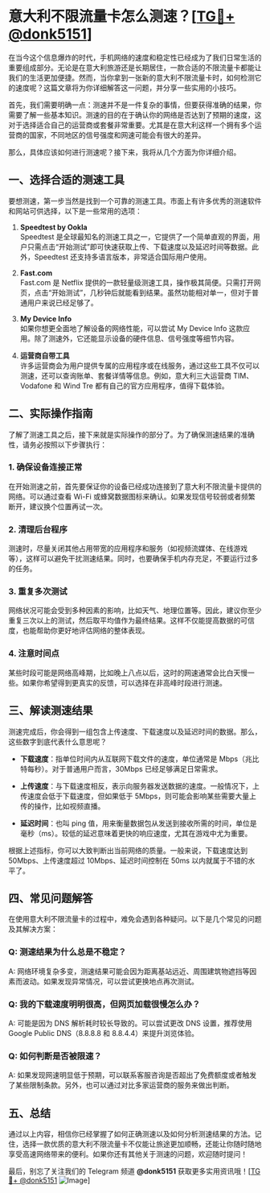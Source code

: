 # 意大利不限流量卡怎么测速？[[TG💪+ @donk5151](https://t.me/s/donk5151)]

在当今这个信息爆炸的时代，手机网络的速度和稳定性已经成为了我们日常生活的重要组成部分。无论是在意大利旅游还是长期居住，一款合适的不限流量卡都能让我们的生活更加便捷。然而，当你拿到一张新的意大利不限流量卡时，如何检测它的速度呢？这篇文章将为你详细解答这一问题，并分享一些实用的小技巧。

首先，我们需要明确一点：测速并不是一件复杂的事情，但要获得准确的结果，你需要了解一些基本知识。测速的目的在于确认你的网络是否达到了预期的速度，这对于选择适合自己的运营商或套餐非常重要。尤其是在意大利这样一个拥有多个运营商的国家，不同地区的信号强度和网速可能会有很大的差异。

那么，具体应该如何进行测速呢？接下来，我将从几个方面为你详细介绍。

## 一、选择合适的测速工具

要想测速，第一步当然是找到一个可靠的测速工具。市面上有许多优秀的测速软件和网站可供选择，以下是一些常用的选项：

1. **Speedtest by Ookla**  
   Speedtest 是全球最知名的测速工具之一，它提供了一个简单直观的界面，用户只需点击“开始测试”即可快速获取上传、下载速度以及延迟时间等数据。此外，Speedtest 还支持多语言版本，非常适合国际用户使用。

2. **Fast.com**  
   Fast.com 是 Netflix 提供的一款轻量级测速工具，操作极其简便。只需打开网页，点击“开始测试”，几秒钟后就能看到结果。虽然功能相对单一，但对于普通用户来说已经足够了。

3. **My Device Info**  
   如果你想更全面地了解设备的网络性能，可以尝试 My Device Info 这款应用。除了测速外，它还能显示设备的硬件信息、信号强度等细节内容。

4. **运营商自带工具**  
   许多运营商会为用户提供专属的应用程序或在线服务，通过这些工具不仅可以测速，还可以查询账单、套餐详情等信息。例如，意大利三大运营商 TIM、Vodafone 和 Wind Tre 都有自己的官方应用程序，值得下载体验。

## 二、实际操作指南

了解了测速工具之后，接下来就是实际操作的部分了。为了确保测速结果的准确性，请务必按照以下步骤执行：

### 1. 确保设备连接正常
在开始测速之前，首先要保证你的设备已经成功连接到了意大利不限流量卡提供的网络。可以通过查看 Wi-Fi 或蜂窝数据图标来确认。如果发现信号较弱或者频繁断开，建议换个位置再试一次。

### 2. 清理后台程序
测速时，尽量关闭其他占用带宽的应用程序和服务（如视频流媒体、在线游戏等），这样可以避免干扰测速结果。同时，也要确保手机内存充足，不要运行过多的任务。

### 3. 重复多次测试
网络状况可能会受到多种因素的影响，比如天气、地理位置等。因此，建议你至少重复三次以上的测试，然后取平均值作为最终结果。这样不仅能提高数据的可信度，也能帮助你更好地评估网络的整体表现。

### 4. 注意时间点
某些时段可能是网络高峰期，比如晚上八点以后，这时的网速通常会比白天慢一些。如果你希望得到更真实的反馈，可以选择在非高峰时段进行测速。

## 三、解读测速结果

测速完成后，你会得到一组包含上传速度、下载速度以及延迟时间的数据。那么，这些数字到底代表什么意思呢？

- **下载速度**：指单位时间内从互联网下载文件的速度，单位通常是 Mbps（兆比特每秒）。对于普通用户而言，30Mbps 已经足够满足日常需求。
  
- **上传速度**：与下载速度相反，表示向服务器发送数据的速度。一般情况下，上传速度会低于下载速度，但如果低于 5Mbps，则可能会影响某些需要大量上传的操作，比如视频直播。

- **延迟时间**：也叫 ping 值，用来衡量数据包从发送到接收所需的时间，单位是毫秒（ms）。较低的延迟意味着更快的响应速度，尤其在游戏中尤为重要。

根据上述指标，你可以大致判断出当前网络的质量。一般来说，下载速度达到 50Mbps、上传速度超过 10Mbps、延迟时间控制在 50ms 以内就属于不错的水平了。

## 四、常见问题解答

在使用意大利不限流量卡的过程中，难免会遇到各种疑问。以下是几个常见的问题及其解决方案：

### Q: 测速结果为什么总是不稳定？
A: 网络环境复杂多变，测速结果可能会因为距离基站远近、周围建筑物遮挡等因素而波动。如果发现异常情况，可以尝试更换地点再次测试。

### Q: 我的下载速度明明很高，但网页加载很慢怎么办？
A: 可能是因为 DNS 解析耗时较长导致的。可以尝试更改 DNS 设置，推荐使用 Google Public DNS（8.8.8.8 和 8.8.4.4）来提升浏览体验。

### Q: 如何判断是否被限速？
A: 如果发现网速明显低于预期，可以联系客服咨询是否超出了免费额度或者触发了某些限制条款。另外，也可以通过对比多家运营商的服务来做出判断。

## 五、总结

通过以上内容，相信你已经掌握了如何正确测速以及如何分析测速结果的方法。记住，选择一款优质的意大利不限流量卡不仅能让旅途更加顺畅，还能让你随时随地享受高速网络带来的便利。如果你还有其他关于测速的问题，欢迎随时提问！

最后，别忘了关注我们的 Telegram 频道 **@donk5151** 获取更多实用资讯哦！[[TG💪+ @donk5151](https://t.me/s/donk5151) ![Image](https://i.postimg.cc/rwNCRYN7/Snipaste-2025-04-30-17-27-05.png)]